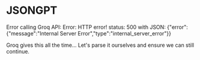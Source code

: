 # JSONGPT

Error calling Groq API: Error: HTTP error! status: 500 with JSON: {"error":{"message":"Internal Server Error","type":"internal_server_error"}}

Groq gives this all the time... Let's parse it ourselves and ensure we can still continue.
